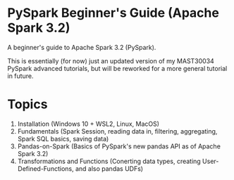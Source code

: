 # PySpark Beginner's Guide (Apache Spark 3.2)
A beginner's guide to Apache Spark 3.2 (PySpark). 

This is essentially (for now) just an updated version of my MAST30034 PySpark advanced tutorials, but will be reworked for a more general tutorial in future.

# Topics
1. Installation (Windows 10 + WSL2, Linux, MacOS)
2. Fundamentals (Spark Session, reading data in, filtering, aggregating, Spark SQL basics, saving data)
3. Pandas-on-Spark (Basics of PySpark's new pandas API as of Apache Spark 3.2)
4. Transformations and Functions (Conerting data types, creating User-Defined-Functions, and also pandas UDFs)

